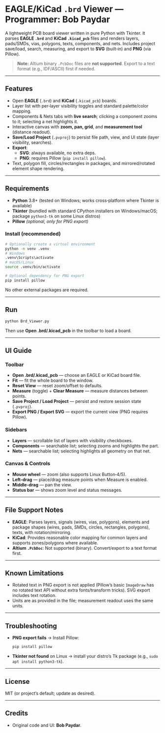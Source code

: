 # EAGLE/KiCad `.brd` Viewer — Programmer: Bob Paydar

A lightweight PCB board viewer written in pure Python with Tkinter. It parses **EAGLE `.brd`** and **KiCad `.kicad_pcb`** files and renders layers, pads/SMDs, vias, polygons, texts, components, and nets. Includes project save/load, search, measuring, and export to **SVG** (built‑in) and **PNG** (via Pillow).

> **Note:** Altium binary `.PcbDoc` files are **not supported**. Export to a text format (e.g., IDF/ASCII) first if needed.

---

## Features

- Open **EAGLE** (`.brd`) and **KiCad** (`.kicad_pcb`) boards.  
- Layer list with per‑layer visibility toggles and standard palette/color mapping.  
- Components & Nets tabs with **live search**; clicking a component zooms to it; selecting a net highlights it.  
- Interactive canvas with **zoom, pan, grid**, and **measurement tool** (distance readout).  
- **Save/Load Project** (`.pvproj`) to persist file path, view, and UI state (layer visibility, searches).  
- **Export**:
  - **SVG**: always available, no extra deps.
  - **PNG**: requires Pillow (`pip install pillow`).  
- Text, polygon fill, circles/rectangles in packages, and mirrored/rotated element shape rendering.

---

## Requirements

- **Python** 3.8+ (tested on Windows; works cross‑platform where Tkinter is available)
- **Tkinter** (bundled with standard CPython installers on Windows/macOS; package `python3-tk` on some Linux distros)
- **Pillow** *(optional, only for PNG export)*

### Install (recommended)

```bash
# Optionally create a virtual environment
python -m venv .venv
# Windows
.venv\Scripts\activate
# macOS/Linux
source .venv/bin/activate

# Optional dependency for PNG export
pip install pillow
```

No other external packages are required.

---

## Run

```bash
python Brd_Viewer.py
```

Then use **Open .brd/.kicad_pcb** in the toolbar to load a board.

---

## UI Guide

### Toolbar
- **Open .brd/.kicad_pcb** — choose an EAGLE or KiCad board file.
- **Fit** — fit the whole board to the window.
- **Reset View** — reset zoom/offset to defaults.
- **Measure** (toggle) + **Clear Measure** — measure distances between points.
- **Save Project / Load Project** — persist and restore session state (`.pvproj`).
- **Export PNG / Export SVG** — export the current view (PNG requires Pillow).

### Sidebars
- **Layers** — scrollable list of layers with visibility checkboxes.
- **Components** — searchable list; selecting zooms and highlights the part.
- **Nets** — searchable list; selecting highlights all geometry on that net.

### Canvas & Controls
- **Mouse wheel** — zoom (also supports Linux Button‑4/5).  
- **Left‑drag** — place/drag measure points when Measure is enabled.  
- **Middle‑drag** — pan the view.  
- **Status bar** — shows zoom level and status messages.

---

## File Support Notes

- **EAGLE**: Parses layers, signals (wires, vias, polygons), elements and package shapes (wires, pads, SMDs, circles, rectangles, polygons), texts, with rotation/mirroring.  
- **KiCad**: Provides reasonable color mapping for common layers and supports zones/polygons where available.
- **Altium `.PcbDoc`**: Not supported (binary). Convert/export to a text format first.

---

## Known Limitations

- Rotated text in PNG export is not applied (Pillow’s basic `ImageDraw` has no rotated text API without extra fonts/transform tricks). SVG export includes text rotation.
- Units are as provided in the file; measurement readout uses the same units.

---

## Troubleshooting

- **PNG export fails** → Install Pillow:
  ```bash
  pip install pillow
  ```
- **Tkinter not found** on Linux → install your distro’s Tk package (e.g., `sudo apt install python3-tk`).

---

## License

MIT (or project’s default; update as desired).

---

## Credits

- Original code and UI: **Bob Paydar**.

